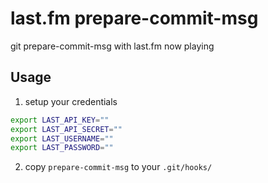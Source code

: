 # last.fm prepare-commit-msg

git prepare-commit-msg with last.fm now playing

## Usage


1) setup your credentials

```bash
export LAST_API_KEY=""
export LAST_API_SECRET=""
export LAST_USERNAME=""
export LAST_PASSWORD=""
```

2) copy `prepare-commit-msg` to your `.git/hooks/`
